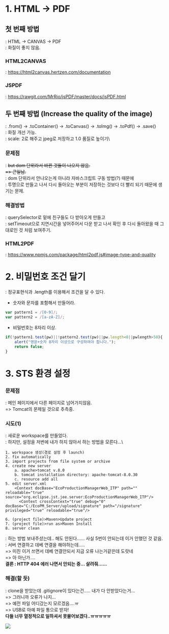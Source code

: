 # 1. HTML -> PDF
## 첫 번째 방법
: HTML -> CANVAS -> PDF\
: 화질이 좋지 않음.
### HTML2CANVAS
: https://html2canvas.hertzen.com/documentation

### JSPDF
: https://rawgit.com/MrRio/jsPDF/master/docs/jsPDF.html

## 두 번째 방법 (Increase the quality of the image)
: .from() -> .toContainer() -> .toCanvas() -> .toImg() -> .toPdf() -> .save()\
: 화질 개선 가능.\
: scale: 2로 해주고 jpeg로 저장하고 1.0 품질로 높이기\
### 문제점
: ~~but dom 단위라서 바뀐 것들이 나오지 않음.~~\
~~=> 큰일남.~~\
: dom 단위라서 안나오는게 아니라 자바스크립트 구동 방법(?) 때문에\
: 투명으로 만들고 나서 다시 돌아오는 부분이 저장하는 것보다 더 빨리 되기 때문에 생기는 문제.
### 해결방법
: querySelector로 밑에 친구들도 다 받아오게 만들고\
: setTimeout으로 지연시간을 넣어주어서 다운 받고 나서 확인 후 다시 돌아왔을 때 그대로인 것 처럼 보여주기.

### HTML2PDF
: https://www.npmjs.com/package/html2pdf.js#image-type-and-quality

# 2. 비밀번호 조건 달기
: 정규표현식과 .length를 이용해서 조건을 달 수 있다.
- 숫자와 문자를 포함해서 만들어라.
``` js
var pattern1 = /[0-9]/;
var pattern2 = /[a-zA-Z]/;
```
- 비밀번호는 8자리 이상.
``` js
if(!pattern1.test(pw)||!pattern2.test(pw)||pw.length<8||pwlength>50){
    alert("영문+숫자 8자리 이상으로 구성하여야 합니다.");
    return false;
}   
```

# 3. STS 환경 설정
### 문제점
: 메인 페이지에서 다른 페이지로 넘어가지않음.\
=> Tomcat의 문제일 것으로 추측중.
### 시도(1)
: 새로운 workspace를 만들었다.\
: 하지만, 설정을 저번에 내가 하지 않아서 하는 방법을 모른다...\
```
1. workspace 생성(경로 설정 후 launch)
2. fix automatically
3. import projects from file system or archive
4. create new server
	a. apache>tomcat v.8.0
	b. tomcat installation directory: apache-tomcat-8.0.30
	c. resource add all
5. edit server.xml
	<Context docBase="EcoProductionManagerWeb_ITP" path="" reloadable="true" source="org.eclipse.jst.jee.server:EcoProductionManagerWeb_ITP"/>
      <Context crossContext="true" debug="0" docBase="C:/EcoPM_Server/upload/signature" path="/signature" privileged="true" reloadable="true"/>

6. (project file)>Maven>Update project
7. (project file)>run as>Maven Install
8. server clean
```
: 하는 방법 보내주셨는데.. 해도 안된다...... 사실 5번이 안되는데 이거 안했던 것 같음.\
: 서버 연결하고 데베 연결을 해야하는데.....\
=> 미친 이거 쓰면서 데베 연결안되서 지금 오류 나는거같은데 도랏네\
=> 아 아닌가....\
__결론 : HTTP 404 에러 나면서 안되는 중... 살려줘......__

### 해결(할 듯)
: clone을 받았는데 .gitignore이 있다는건..... 내가 다 안받았다는거...\
=> 그러니까 오류가 나지...\
=> 예전 파일 어디갔는지 모르겠음....ㅠ\
=> USB로 아예 파일 통으로 받자!\
__다들 너무 열정적으로 일하셔서 못물어보겠다..ㅠㅠㅠㅠㅠ__


<img src="https://lh3.googleusercontent.com/proxy/Z9XHG__wmWbwRNuhMq_HpyzmLZy8Zf5KubW7XEOHxMDYZjZTlKiqW65mVrL5Cmm2sSE2g2m_UinGe19X6ELbL7Zw9fq2p8FRF_OqKToBx2r4IcwL4bXyxcQj5Ss_9TBSIODlakFtQi5X_rHBhy4n4IjWbIUrrmmrR4vby8YmToGGsNY">